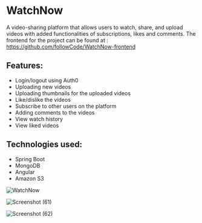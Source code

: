 # WatchNow
A video-sharing platform that allows users to watch, share, and upload videos with added functionalities of subscriptions, likes and comments.
The frontend for the project can be found at : https://github.com/followCode/WatchNow-frontend

## Features:
- Login/logout using Auth0
- Uploading new videos
- Uploading thumbnails for the uploaded videos
- Like/dislike the videos
- Subscribe to other users on the platform
- Adding comments to the videos
- View watch history
- View liked videos

## Technologies used:
- Spring Boot
- MongoDB
- Angular
- Amazon S3



![WatchNow](https://github.com/followCode/WatchNow/assets/47175098/d6b12edf-4a6f-40de-933f-2929a44e7616)

![Screenshot (61)](https://github.com/followCode/WatchNow/assets/47175098/46694c76-c0c0-4ddb-bbff-e786eb0690eb)

![Screenshot (62)](https://github.com/followCode/WatchNow/assets/47175098/d351f8c4-7d3b-44aa-91c6-1c8038b380c5)

